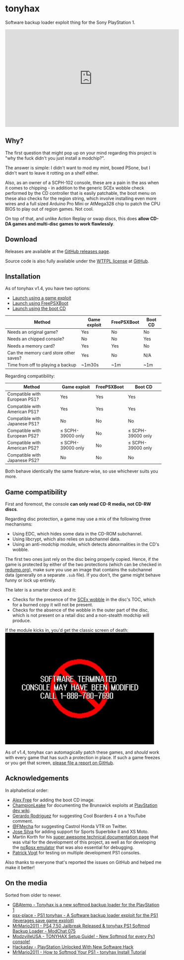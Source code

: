 ---
---

tonyhax
=======

Software backup loader exploit thing for the Sony PlayStation 1.

<iframe width="560" height="315" src="https://www.youtube.com/embed/TO6msoWZa2I" frameborder="0" allow="accelerometer; autoplay; clipboard-write; encrypted-media; gyroscope; picture-in-picture" allowfullscreen class="yt-video"></iframe>

Why?
----

The first question that might pop up on your mind regarding this project is "why the fuck didn't you just install a modchip?".

The answer is simple: I didn't want to mod my mint, boxed PSone, but I didn't want to leave it rotting on a shelf either.

Also, as an owner of a SCPH-102 console, these are a pain in the ass when it comes to chipping - in addition to the generic SCEx wobble check performed by the CD controller that is easily patchable, the boot menu on these also checks for the region string, which involve installing even more wires and a full sized Arduino Pro Mini or AtMega328 chip to patch the CPU BIOS to play out of region games. Not cool.

On top of that, and unlike Action Replay or swap discs, this does **allow CD-DA games and multi-disc games to work flawlessly**.

Download
--------

Releases are available at the [GitHub releases page](https://github.com/socram8888/tonyhax/releases).

Source code is also fully available under the [WTFPL license](https://github.com/socram8888/tonyhax/blob/master/LICENSE) at [GitHub](https://github.com/socram8888/tonyhax/).

Installation
------------

As of tonyhax v1.4, you have two options:
 * [Launch using a game exploit](game-exploit.html)
 * [Launch using FreePSXBoot](freepsxboot.html)
 * [Launch using the boot CD](boot-cd.html)

| Method                                 | Game exploit          | FreePSXBoot           | Boot CD               |
|----------------------------------------|-----------------------|-----------------------|-----------------------|
| Needs an original game?                | Yes                   | No                    | No                    |
| Needs an chipped console?              | No                    | No                    | Yes                   |
| Needs a memory card?                   | Yes                   | Yes                   | No                    |
| Can the memory card store other saves? | Yes                   | No                    | N/A                   |
| Time from off to playing a backup      | ~1m30s                | ~1m                   | ~1m                   |

Regarding compatibility:

| Method                                 | Game exploit          | FreePSXBoot           | Boot CD               |
|----------------------------------------|-----------------------|-----------------------|-----------------------|
| Compatible with European PS1?          | Yes                   | Yes                   | Yes                   |
| Compatible with American PS1?          | Yes                   | Yes                   | Yes                   |
| Compatible with Japanese PS1?          | No                    | No                    | No                    |
| Compatible with European PS2?          | ≤ SCPH-39000 only     | No                    | ≤ SCPH-39000 only     |
| Compatible with American PS2?          | ≤ SCPH-39000 only     | No                    | ≤ SCPH-39000 only     |
| Compatible with Japanese PS2?          | No                    | No                    | No                    |

Both behave identically the same feature-wise, so use whichever suits you more.

Game compatibility
------------------

First and foremost, the console **can only read CD-R media, not CD-RW discs**.

Regarding disc protection, a game may use a mix of the following three mechanisms:
 * Using EDC, which hides some data in the CD-ROM subchannel.
 * Using libcrypt, which also relies on subchannel data.
 * Using an anti-modchip module, which detects abnormalities in the CD's wobble.

The first two ones just rely on the disc being properly copied. Hence, if the game is protected by either of the two protections (which can be checked in [redump.org](http://redump.org/discs/system/psx/)), make sure you use an image that contains the subchannel data (generally on a separate `.sub` file). If you don't, the game might behave funny or lock up entirely.

The later is a smarter check and it:
 * Checks for the presence of the [SCEx wobble](https://www.youtube.com/watch?v=XUwSOfQ1D3c) in the disc's TOC, which for a burned copy it will not be present.
 * Checks for the absence of the wobble in the outer part of the disc, which is not present on a retail disc and a non-stealth modchip will produce.

If the module kicks in, you'd get the classic screen of death:
![Screen displaying the "SOFTWARE TERMINATED" message](terminated.jpg)

As of v1.4, tonyhax can automagically patch these games, and _should_ work with every game that has such a protection in place. If such a game freezes or you get that screen, [please file a report on GitHub](https://github.com/socram8888/tonyhax/issues/new?assignees=&labels=antipiracy&template=antipiracy-issue.md&title=).

Acknowledgements
----------------

In alphabetical order:

 * [Alex Free](https://github.com/alex-free) for adding the boot CD image.
 * [ChampionLeake](https://twitter.com/ChampionLeake79) for documenting the Brunswick exploits at [PlayStation dev wiki](https://playstationdev.wiki/ps1devwiki/index.php?title=Vulnerabilities).
 * [Gerardo Rodriguez](https://www.youtube.com/channel/UCxus_GF6-Lu9qD62nhLYxtA) for suggesting Cool Boarders 4 on a YouTube comment.
 * [@FMecha](https://twitter.com/FMecha_EXE/status/1372921230676783107) for suggesting Castrol Honda VTR on Twitter.
 * [Jose Silva](https://github.com/krystalgamer) for adding support for Sports Superbike II and XS Moto.
 * Martin Korth for his [super awesome technical documentation page](https://problemkaputt.de/psx-spx.htm) that was vital for the development of this project, as well as for developing the [no$psx emulator](https://problemkaputt.de/psx.htm) that was also essential for debugging.
 * [Patrick Vogt](https://patrickvogt.net/) for testing on multiple development PS1 consoles.

Also thanks to everyone that's reported the issues on GitHub and helped me make it better!

On the media
------------

Sorted from older to newer.

 * [GBAtemp - Tonyhax is a new softmod backup loader for the PlayStation 1](https://gbatemp.net/threads/tonyhax-is-a-new-softmod-backup-loader-for-the-playstation-1.584717/)
 * [psx-place - PS1 tonyhax - A Software backup loader exploit for the PS1 (leverages save game exploit)](https://www.psx-place.com/threads/tonyhax-a-software-backup-loader-exploit-for-the-ps1-leverages-save-game-exploit.33236/)
 * [MrMario2011 - PS4 7.50 Jailbreak Released & tonyhax PS1 Softmod Backup Loader - ModChat 075](https://www.youtube.com/watch?v=caBo0YARS0c)
 * [ModzvilleUSA - TONYHAX Setup Guide! - New Softmod for every Ps1 console!](https://www.youtube.com/watch?v=gtba3GtmC1I)
 * [Hackaday - PlayStation Unlocked With New Software Hack](https://hackaday.com/2021/03/15/playstation-unlocked-with-new-software-hack/)
 * [MrMario2011 - How to Softmod Your PS1 - tonyhax Install Tutorial](https://www.youtube.com/watch?v=01gVgTQLP9U)
